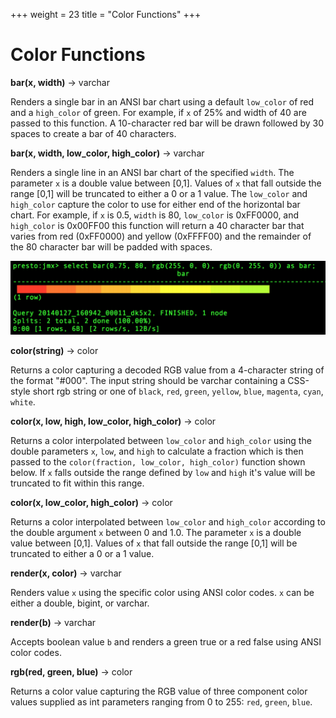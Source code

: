 +++
weight = 23
title = "Color Functions"
+++

Color Functions
===============

**bar(x, width)** -\> varchar

Renders a single bar in an ANSI bar chart using a default `low_color` of red and a `high_color` of green. For example, if `x` of 25% and width of 40 are passed to this function. A 10-character red bar will be drawn followed by 30 spaces to create a bar of 40 characters.

**bar(x, width, low\_color, high\_color)** -\> varchar

Renders a single line in an ANSI bar chart of the specified `width`. The parameter `x` is a double value between \[0,1\]. Values of `x` that fall outside the range \[0,1\] will be truncated to either a 0 or a 1 value.
The `low_color` and `high_color` capture the color to use for either end of the horizontal bar chart. For example, if `x` is 0.5, `width` is 80, `low_color` is 0xFF0000, and `high_color` is 0x00FF00 this function will
return a 40 character bar that varies from red (0xFF0000) and yellow (0xFFFF00) and the remainder of the 80 character bar will be padded with spaces.

![img](../images/functions_color_bar.png)


**color(string)** -\> color

Returns a color capturing a decoded RGB value from a 4-character string of the format \"\#000\". The input string should be varchar containing a CSS-style short rgb string or one of `black`, `red`, `green`, `yellow`,
`blue`, `magenta`, `cyan`, `white`.

**color(x, low, high, low\_color, high\_color)** -\> color

Returns a color interpolated between `low_color` and `high_color` using the double parameters `x`, `low`, and `high` to calculate a fraction which is then passed to the `color(fraction, low_color, high_color)`
function shown below. If `x` falls outside the range defined by `low` and `high` it\'s value will be truncated to fit within this range.

**color(x, low\_color, high\_color)** -\> color

Returns a color interpolated between `low_color` and `high_color` according to the double argument `x` between 0 and 1.0. The parameter `x` is a double value between \[0,1\]. Values of `x` that fall outside the range \[0,1\] will be truncated to either a 0 or a 1 value.

**render(x, color)** -\> varchar

Renders value `x` using the specific color using ANSI color codes. `x` can be either a double, bigint, or varchar.

**render(b)** -\> varchar

Accepts boolean value `b` and renders a green true or a red false using ANSI color codes.

**rgb(red, green, blue)** -\> color

Returns a color value capturing the RGB value of three component color values supplied as int parameters ranging from 0 to 255: `red`, `green`, `blue`.

